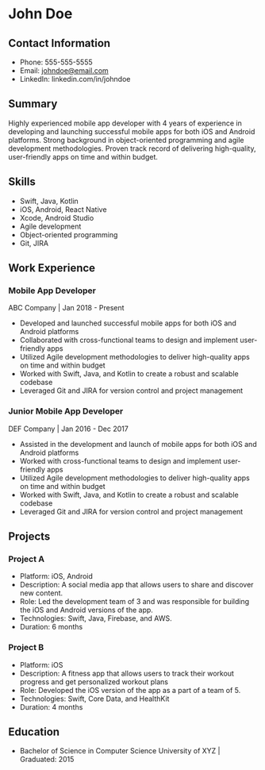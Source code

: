 # John Doe

## Contact Information

- Phone: 555-555-5555
- Email: johndoe@email.com
- LinkedIn: linkedin.com/in/johndoe

## Summary

Highly experienced mobile app developer with 4 years of experience in developing and launching successful mobile apps for both iOS and Android platforms. Strong background in object-oriented programming and agile development methodologies. Proven track record of delivering high-quality, user-friendly apps on time and within budget.

## Skills

- Swift, Java, Kotlin
- iOS, Android, React Native
- Xcode, Android Studio
- Agile development
- Object-oriented programming
- Git, JIRA

## Work Experience

### Mobile App Developer

ABC Company | Jan 2018 - Present

- Developed and launched successful mobile apps for both iOS and Android platforms
- Collaborated with cross-functional teams to design and implement user-friendly apps
- Utilized Agile development methodologies to deliver high-quality apps on time and within budget
- Worked with Swift, Java, and Kotlin to create a robust and scalable codebase
- Leveraged Git and JIRA for version control and project management

### Junior Mobile App Developer

DEF Company | Jan 2016 - Dec 2017

- Assisted in the development and launch of mobile apps for both iOS and Android platforms
- Worked with cross-functional teams to design and implement user-friendly apps
- Utilized Agile development methodologies to deliver high-quality apps on time and within budget
- Worked with Swift, Java, and Kotlin to create a robust and scalable codebase
- Leveraged Git and JIRA for version control and project management

## Projects

### Project A

- Platform: iOS, Android
- Description: A social media app that allows users to share and discover new content.
- Role: Led the development team of 3 and was responsible for building the iOS and Android versions of the app.
- Technologies: Swift, Java, Firebase, and AWS.
- Duration: 6 months

### Project B

- Platform: iOS
- Description: A fitness app that allows users to track their workout progress and get personalized workout plans
- Role: Developed the iOS version of the app as a part of a team of 5.
- Technologies: Swift, Core Data, and HealthKit
- Duration: 4 months

## Education

- Bachelor of Science in Computer Science
  University of XYZ | Graduated: 2015
